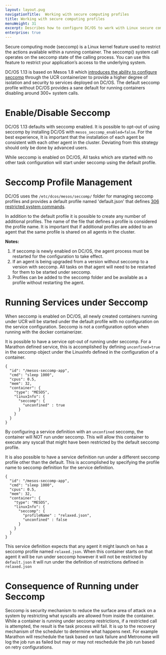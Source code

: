 ```yaml
---
layout: layout.pug
navigationTitle:  Working with secure computing profiles
title: Working with secure computing profiles
menuWeight: 31
excerpt: Describes how to configure DC/OS to work with Linux secure computing (seccomp) profiles 
enterprise: true
---
```

<!-- The source repository for this topic is https://github.com/dcos/dcos-docs-site -->
Secure computing mode (seccomp) is a Linux kernel feature used to restrict the actions available within a running container. The seccomp() system call operates on the seccomp state of the calling process. You can use this feature to restrict your application’s access to the underlying system.

DC/OS 1.13 is based on Mesos 1.8 which [introduces the ability to configure seccomp](http://mesos.apache.org/documentation/latest/isolators/linux-seccomp/) through the UCR containerizer to provide a higher degree of isolation and security to services deployed on DC/OS. The default seccomp profile without DC/OS provides a sane default for running containers disabling around 300+ system calls.

# Enable/Disable Seccomp
DC/OS 1.13 defaults with seccomp enabled. It is possible to opt-out of using seccomp by installing DC/OS with `mesos_seccomp_enabled=false`. For the best experience, It is important that the installation of each agent be consistent with each other agent in the cluster. Deviating from this strategy should only be done by advanced users.

While seccomp is enabled on DC/OS, All tasks which are started with no other task configuration will start under seccomp using the default profile.

# Seccomp Profile Management
DC/OS uses the `/etc/dcos/mesos/seccomp/` folder for managing seccomp profiles and provides a default profile named 'default.json' that defines [306 restricted system commands](https://github.com/dcos/dcos/blob/113b8abacfd6d517594f329b621aaf4641b535e7/gen/dcos-config.yaml#L532-L838).

In addition to the default profile it is possible to create any number of additional profiles. The name of the file that defines a profile is considered the profile name. It is important that if additional profiles are added to an agent that the same profile is shared on all agents in the cluster.

**Notes:**
1. If seccomp is newly enabled on DC/OS, the agent process must be restarted for the configuration to take effect.
2. If an agent is being upgraded from a version without seccomp to a version with seccomp. All tasks on that agent will need to be restarted for them to be started under seccomp.
3. Profiles can be added to the seccomp folder and be available as a profile without restarting the agent.

# Running Services under Seccomp
When seccomp is enabled on DC/OS, all newly created containers running under UCR will be started under the default profile with no configuration on the service configuration. Seccomp is not a configuration option when running with the docker containerizer.

It is possible to have a service opt-out of running under seccomp. For a Marathon defined service, this is accomplished by defining `unconfined=true` in the seccomp object under the LinuxInfo defined in the configuration of a container.

```
{
  "id": "/mesos-seccomp-app",
  "cmd": "sleep 1000",
  "cpus": 0.5,
  "mem": 32,
  "container": {
    "type": "MESOS",
    "linuxInfo": {
      "seccomp": {
        "unconfined" : true
      }
    }
  }
}
```
By configuring a service definition with an `unconfined` seccomp, the container will NOT run under seccomp. This will allow this container to execute any syscall that might have been restricted by the default seccomp profile.

It is also possible to have a service definition run under a different seccomp profile other than the default. This is accomplished by specifying the profile name to seccomp definition for the service definition.

```
{
  "id": "/mesos-seccomp-app",
  "cmd": "sleep 1000",
  "cpus": 0.5,
  "mem": 32,
  "container": {
    "type": "MESOS",
    "linuxInfo": {
      "seccomp": {
        "profileName" : "relaxed.json",
        "unconfined" : false
      }
    }
  }
}
```
This service definition expects that any agent it might launch on has a seccomp profile named `relaxed.json`. When this container starts on that agent it will be run under seccomp however it will not be restricted by `default.json` it will run under the definition of restrictions defined in `relaxed.json`

# Consequence of Running under Seccomp
Seccomp is security mechanism to reduce the surface area of attack on a system by restricting what syscalls are allowed from inside the container. While a container is running under seccomp restrictions, if a restricted call is attempted, the result is the task process will fail. It is up to the recovery mechanism of the scheduler to determine what happens next. For example Marathon will reschedule the task based on task failure and Metronome will log the job run as failed but may or may not reschedule the job run based on retry configurations.
